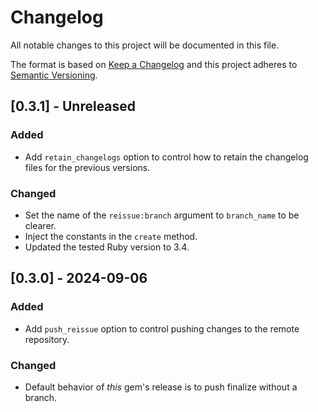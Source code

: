 # Changelog

All notable changes to this project will be documented in this file.

The format is based on [Keep a Changelog](http://keepachangelog.com/)
and this project adheres to [Semantic Versioning](http://semver.org/).

## [0.3.1] - Unreleased

### Added

- Add `retain_changelogs` option to control how to retain the changelog files for the previous versions.

### Changed

- Set the name of the `reissue:branch` argument to `branch_name` to be clearer.
- Inject the constants in the `create` method.
- Updated the tested Ruby version to 3.4.

## [0.3.0] - 2024-09-06

### Added

- Add `push_reissue` option to control pushing changes to the remote repository.

### Changed

- Default behavior of _this_ gem's release is to push finalize without a branch.
